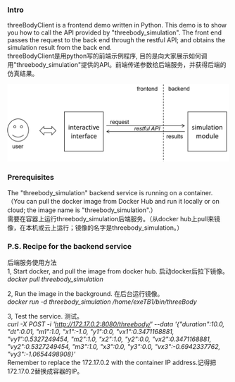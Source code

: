 ### Intro
threeBodyClient is a frontend demo written in Python. This demo is to show you how to call the API provided by "threebody_simulation". The front end passes the request to the back end through the restful API; and obtains the simulation result from the back end.  
threeBodyClient是用python写的前端示例程序, 目的是向大家展示如何调用"threebody_simulation"提供的API。前端传递参数给后端服务，并获得后端的仿真结果。      

![the architecture](https://github.com/paopao-bao/ScientificComputingDemo/blob/main/threebody/figs/architecture.png)

### Prerequisites
The "threebody_simulation" backend service is running on a container. （You can pull the docker image from Docker Hub and run it locally or on cloud; the image name is "threebody_simulation".）   
需要在容器上运行threebody_simulation后端服务。（从docker hub上pull来镜像，在本机或云上运行；镜像的名字是threebody_simulation。）  

### P.S. Recipe for the backend service  
后端服务使用方法  
1, Start docker, and pull the image from docker hub. 启动docker后拉下镜像。  
*docker pull threebody_simulation*

2, Run the image in the background. 在后台运行镜像。  
*docker run -d threebody_simulation /home/exeTB1/bin/threeBody*

3, Test the service. 测试。  
*curl -X POST -i 'http://172.17.0.2:8080/threebody/' --data '{"duration":10.0, "dt":0.01, "m1":1.0, "x1":-1.0, "y1":0.0, "vx1":0.3471168881, "vy1":0.5327249454, "m2":1.0, "x2":1.0, "y2":0.0, "vx2":0.3471168881, "vy2":0.5327249454, "m3":1.0, "x3":0.0, "y3":0.0, "vx3":-0.6942337762, "vy3":-1.0654498908}'*  
Remember to replace the 172.17.0.2 with the container IP address.记得把172.17.0.2替换成容器的IP。

